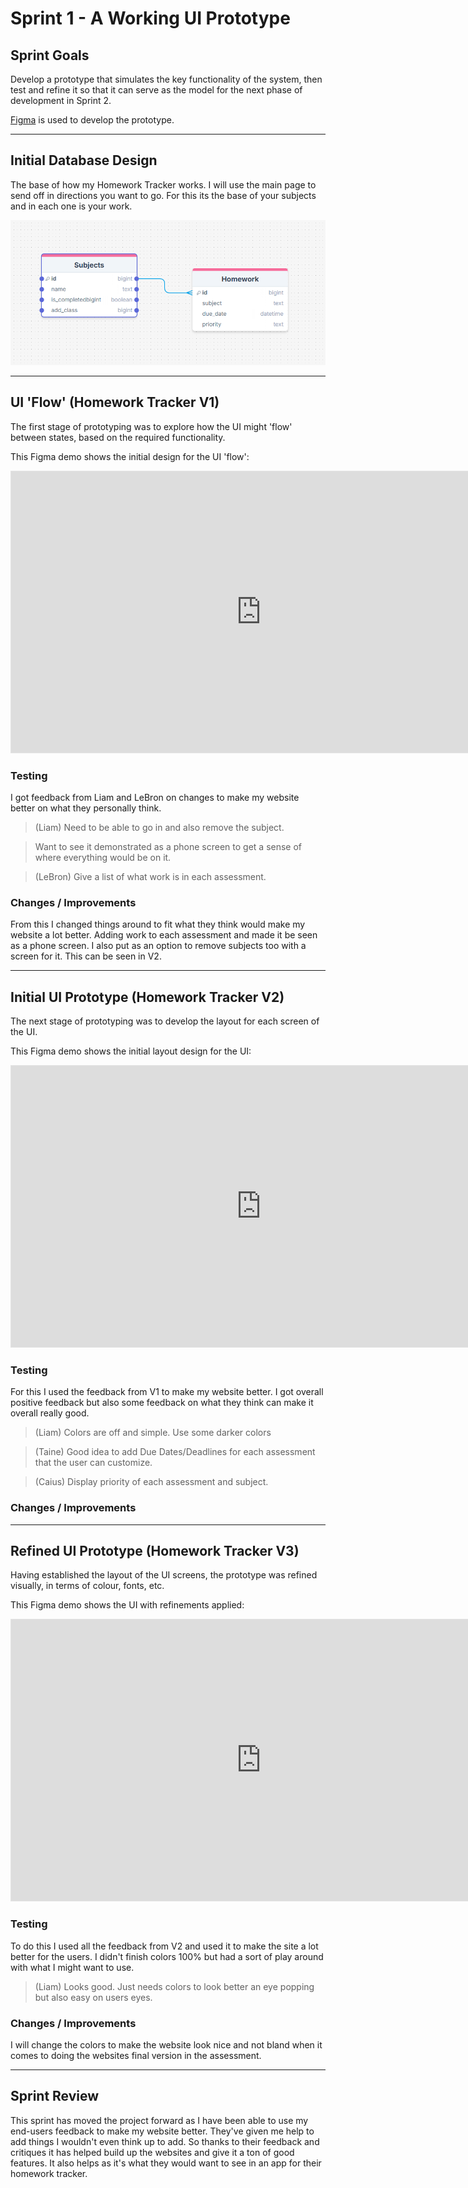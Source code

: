 # Sprint 1 - A Working UI Prototype


## Sprint Goals

Develop a prototype that simulates the key functionality of the system, then test and refine it so that it can serve as the model for the next phase of development in Sprint 2.

[Figma](https://www.figma.com/) is used to develop the prototype.


---

## Initial Database Design

The base of how my Homework Tracker works. I will use the main page to send off in directions you want to go. For this its the base of your subjects and in each one is your work.

![Alt text](image.png)


---

## UI 'Flow' (Homework Tracker V1)

The first stage of prototyping was to explore how the UI might 'flow' between states, based on the required functionality.

This Figma demo shows the initial design for the UI 'flow':

<iframe style="border: 1px solid rgba(0, 0, 0, 0.1);" width="800" height="450" src="https://embed.figma.com/proto/CzsUHFVExIX0iWDn6eKaub/Homework-Website-v1?node-id=1-18&starting-point-node-id=1%3A18&embed-host=share" allowfullscreen></iframe>

### Testing
I got feedback from Liam and LeBron on changes to make my website better on what they personally think.
>(Liam) Need to be able to go in and also remove the subject.

>Want to see it demonstrated as a phone screen to get a sense of where everything would be on it.

>(LeBron) Give a list of what work is in each assessment.

### Changes / Improvements

From this I changed things around to fit what they think would make my website a lot better. Adding work to each assessment and made it be seen as a phone screen. I also put as an option to remove subjects too with a screen for it. This can be seen in V2.

---

## Initial UI Prototype (Homework Tracker V2)

The next stage of prototyping was to develop the layout for each screen of the UI.

This Figma demo shows the initial layout design for the UI:

<iframe style="border: 1px solid rgba(0, 0, 0, 0.1);" width="800" height="450" src="https://embed.figma.com/proto/Vx1QhuUpbWLROC5syoiuhj/Homework-Website-v2?node-id=1-18&starting-point-node-id=1%3A18&embed-host=share" allowfullscreen></iframe>

### Testing

For this I used the feedback from V1 to make my website better. I got overall positive feedback but also some feedback on what they think can make it overall really good.
>(Liam) Colors are off and simple. Use some darker colors

>(Taine) Good idea to add Due Dates/Deadlines for each assessment that the user can customize.

>(Caius) Display priority of each assessment and subject.

### Changes / Improvements




---

## Refined UI Prototype (Homework Tracker V3)

Having established the layout of the UI screens, the prototype was refined visually, in terms of colour, fonts, etc.

This Figma demo shows the UI with refinements applied:

<iframe style="border: 1px solid rgba(0, 0, 0, 0.1);" width="800" height="450" src="https://embed.figma.com/proto/QZtY2UcOTztjzKl2aKPfGa/Homework-Website-v3?node-id=1-18&p=f&scaling=min-zoom&content-scaling=fixed&page-id=0%3A1&starting-point-node-id=1%3A18&embed-host=share" allowfullscreen></iframe>

### Testing

To do this I used all the feedback from V2 and used it to make the site a lot better for the users. I didn't finish colors 100% but had a sort of play around with what I might want to use.

>(Liam) Looks good. Just needs colors to look better an eye popping but also easy on users eyes.

### Changes / Improvements

I will change the colors to make the website look nice and not bland when it comes to doing the websites final version in the assessment.


---

## Sprint Review

This sprint has moved the project forward as I have been able to use my end-users feedback to make my website better. They've given me help to add things I wouldn't even think up to add. So thanks to their feedback and critiques it has helped build up the websites and give it a ton of good features. It also helps as it's what they would want to see in an app for their homework tracker.

